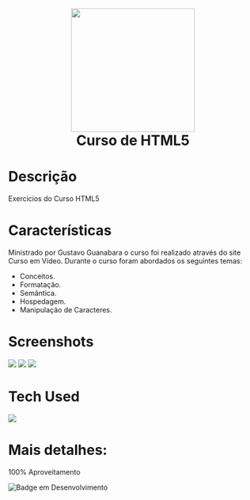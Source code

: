 <div align="center">
<h1> <img src="https://imgur.com/fHF5fu9.png" width="250px"><br/>Curso de HTML5</h1>
</div>


# Descrição
Exercicios do Curso HTML5

# Características
Ministrado por Gustavo Guanabara o curso foi realizado através do site Curso em Vídeo.
Durante o curso foram abordados os seguintes temas:
- Conceitos.
- Formatação.
- Semântica.
- Hospedagem.
- Manipulação de Caracteres.

# Screenshots
 <img src="https://imgur.com/NTVRvkN.png"> <img src="https://imgur.com/M8eCJa3.png">
 <img src="https://imgur.com/6MYRoU6.png">

# Tech Used
<a href="https://skillicons.dev">
  <img src="https://skillicons.dev/icons?i=html,css,js" />
</a>
      
# Mais detalhes:
100% Aproveitamento

![Badge em Desenvolvimento](http://img.shields.io/static/v1?label=curso&message=concluido&color=GREEN&style=for-the-badge)<br>
